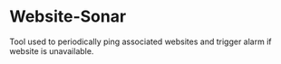 # Website-Sonar
Tool used to periodically ping associated websites and trigger alarm if website is unavailable.

